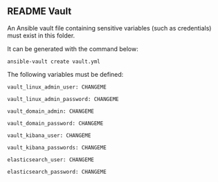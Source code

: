 ## README Vault 

An Ansible vault file containing sensitive variables (such as credentials) must exist in this folder. 

It can be generated with the command below:

`ansible-vault create vault.yml`

The following variables must be defined:

`vault_linux_admin_user: CHANGEME`

`vault_linux_admin_password: CHANGEME`

`vault_domain_admin: CHANGEME`

`vault_domain_password: CHANGEME`

`vault_kibana_user: CHANGEME`

`vault_kibana_passwords: CHANGEME`

`elasticsearch_user: CHANGEME`

`elasticsearch_password: CHANGEME`

